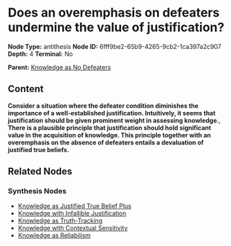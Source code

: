 # Does an overemphasis on defeaters undermine the value of justification?

**Node Type:** antithesis
**Node ID:** 6fff9be2-65b9-4265-9cb2-1ca397a2c907
**Depth:** 4
**Terminal:** No

**Parent:** [Knowledge as No Defeaters](knowledge-as-no-defeaters-synthesis-1aa8c8d7-3931-4a5d-9e33-c360ec92422f.md)

## Content

**Consider a situation where the defeater condition diminishes the importance of a well-established justification. Intuitively, it seems that justification should be given prominent weight in assessing knowledge.**, **There is a plausible principle that justification should hold significant value in the acquisition of knowledge. This principle together with an overemphasis on the absence of defeaters entails a devaluation of justified true beliefs.**

## Related Nodes

### Synthesis Nodes

- [Knowledge as Justified True Belief Plus](knowledge-as-justified-true-belief-plus-synthesis-ce663742-07af-44ad-8244-00a0be3b66ee.md)
- [Knowledge with Infallible Justification](knowledge-with-infallible-justification-synthesis-1febabf7-6ed3-4f1a-aa2e-003dae811a44.md)
- [Knowledge as Truth-Tracking](knowledge-as-truth-tracking-synthesis-06c456a2-c36a-46fb-85bb-5f432cbc9069.md)
- [Knowledge with Contextual Sensitivity](knowledge-with-contextual-sensitivity-synthesis-2e79297c-1aa9-44f1-9580-888d87ce20c1.md)
- [Knowledge as Reliabilism](knowledge-as-reliabilism-synthesis-0cdbb45e-59f2-41b0-9714-81afb8b5896c.md)
